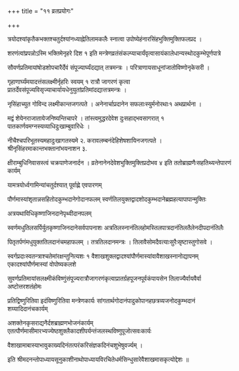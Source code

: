+++
title = "११ व्रतप्रयोगः"

+++

त्रयोदश्यांकृतैकभक्तश्चतुर्दश्यांनध्याह्नेतिलामकलैः स्नात्वा उपोष्येहंनारसिंहभुक्तिमुक्तिफलप्रद ।

शरणंत्वांप्रपन्नोऽस्मि भक्तिमेनृहरे दिश १ इति मन्त्रेणव्रतंसंकल्प्याचार्यंवृत्वासायंकालेधान्यस्थोदकुम्भेपूर्णपात्रे

सौवर्णप्रतिमायांषोडशोपचारैर्देवं संपूज्यार्घ्यंदद्यात् तत्रमन्त्रः । परित्राणायसाधूनांजातोविष्णोनृकेसरी ।

गृहाणार्घ्यंमयादत्तंसलक्ष्मीर्नृहरिः स्वयम् १ रात्रौ जागरणं कृत्वा प्रातर्देवसंपूज्यविसृज्याचार्यायधेनुयुतांप्रतिमांदद्यात्तत्रमन्त्रः ।

नृसिंहाच्युत गोविन्द लक्ष्मीकान्तजगत्पते । अनेनार्चाप्रदानेन सफलाःस्युर्मनोरथाः१ अथप्रार्थना ।

मद्वं शेयेनराजातायेजनिष्यन्तिचापरे । तांस्त्वमुद्धरदेवेश दुःसहाद्भवसागरात् १ पातकार्णवमग्नस्यव्याधिदुःखाम्बुवारिधेः ।

नीचैश्चपरिभूतस्यमहादुःखागतस्यमे २. करावलम्बनंदेहिशेषशायिनजगत्पते । श्रीनृसिंहरमाकान्तभक्तानांभयनाशन ३.

क्षीराम्बुधिनिवासस्त्वं चक्रपाणेजनार्दन । व्रतेनानेनदेवेशभुक्तिमुक्तिप्रदोभव ४ इति ततोब्राह्मणैःसहतिथ्यन्तेपारणं कार्यम्

यामत्रयोर्ध्वगामिन्यांचतुर्दश्यात् पूर्वाह्णे एवपारणम्

पौर्णमास्यांशृतान्नसहितोदकुम्भदानेगोदानफलम् स्वर्णतिलयुक्तद्वादशोदकुम्भदानेब्रह्महत्यापापान्मुक्तिः

अत्रयथाविधिकृष्णाजिनदानेपृथ्वीदानपलम्

स्वर्णमधुतिलसर्पिर्युतकृष्णाजिनदानेसर्वपापनाशः अत्रतिलस्नानंतिलहोमस्तिलपात्रदानंतिलतैलेनदीपदानंतिलैः

पितृतर्पणंमधुयुक्ततिलदानंचमहाफलम् । तत्रतिलदानमन्त्रः । तिलावैसोमदैवत्याःसुरैःसृष्टास्तुगोसवे ।

स्वर्गप्रदाःस्वतन्त्राश्चतेमांरक्षन्तुनित्यशः १ वैशाखशुक्लद्वादश्यांपौर्णमास्यांवावैशाखस्नानोद्यापनम् एकादश्यांपौर्णमास्यां वोपोष्यकलशे

सुवर्णप्रतिमायांसलक्ष्मीकंविष्णुंसंपूज्यरात्रौजागरणंकृत्वाप्रातर्ग्रहपूजनपूर्वकंपायसेन तिलाज्यैर्वायवैर्वा अष्टोत्तरशतंहोमः

प्रतिद्विष्णुरितिवा इदंविष्णुरितिवा मन्त्रेणकार्यः सांगतार्थगोदानंपादुकोपानहछत्रव्यजनोदकुम्भदानं शय्यादिदानंचकार्यम्

अशक्तेनकृसराद्यनैर्दशब्राह्मणभोजनंकार्यम् एतत्पौर्णमासीमारभ्यज्येष्ठशुक्लैकादशीपर्यन्तंजलस्थविष्णुपूजोत्सवःकार्यः

वैशाखामाबास्याभावुकाख्यदिनंतत्परंकरिसंज्ञकदिनंचशुभेषुवर्ज्यम् ।

इति श्रीमदनन्तोपाध्यायसूनुकाशीनाथोपाध्यायविरचितेधर्मसिन्धुसारेवैशाखमासकृत्योद्देशः ॥

